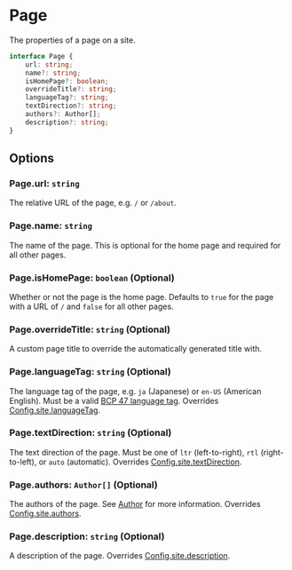 # Page

The properties of a page on a site.

```ts
interface Page {
	url: string;
	name?: string;
	isHomePage?: boolean;
	overrideTitle?: string;
	languageTag?: string;
	textDirection?: string;
	authors?: Author[];
	description?: string;
}
```

## Options

### Page.url: `string`

The relative URL of the page, e.g. `/` or `/about`.

### Page.name: `string`

The name of the page. This is optional for the home page and required for all other pages.

### Page.isHomePage: `boolean` (Optional)

Whether or not the page is the home page. Defaults to `true` for the page with a URL of `/` and `false` for all other pages.

### Page.overrideTitle: `string` (Optional)

A custom page title to override the automatically generated title with.

### Page.languageTag: `string` (Optional)

The language tag of the page, e.g. `ja` (Japanese) or `en-US` (American English). Must be a valid [BCP 47 language tag](https://wikipedia.org/wiki/IETF_language_tag). Overrides [Config.site.languageTag](/site#site-languagetag-string-optional).

### Page.textDirection: `string` (Optional)

The text direction of the page. Must be one of `ltr` (left-to-right), `rtl` (right-to-left), or `auto` (automatic). Overrides [Config.site.textDirection](/site#site-textdirection-string-optional).

### Page.authors: `Author[]` (Optional)

The authors of the page. See [Author](/author) for more information. Overrides [Config.site.authors](/site#site-authors-author-optional).

### Page.description: `string` (Optional)

A description of the page. Overrides [Config.site.description](/site#site-description-string-optional).
